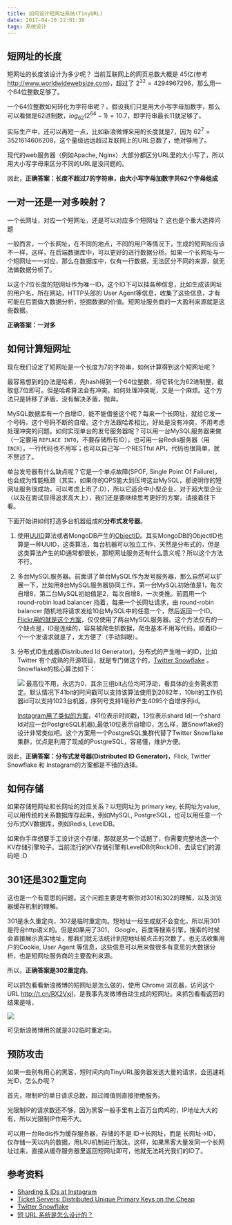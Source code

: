 ```yaml
---
title: 如何设计短网址系统(TinyURL)
date: 2017-04-10 22:01:38
tags: 系统设计
---
```


## 短网址的长度

短网址的长度该设计为多少呢？ 当前互联网上的网页总数大概是 45亿(参考 <http://www.worldwidewebsize.com>)，超过了 $2^{32}=4294967296$，那么用一个64位整数足够了。

一个64位整数如何转化为字符串呢？，假设我们只是用大小写字母加数字，那么可以看做是62进制数，$log_{62} {(2^{64}-1)}=10.7$，即字符串最长11就足够了。

实际生产中，还可以再短一点，比如新浪微博采用的长度就是7，因为 $62^7=3521614606208$，这个量级远远超过互联网上的URL总数了，绝对够用了。

现代的web服务器（例如Apache, Nginx）大部分都区分URL里的大小写了，所以用大小写字母来区分不同的URL是没问题的。

因此，**正确答案：长度不超过7的字符串，由大小写字母加数字共62个字母组成**


## 一对一还是一对多映射？

一个长网址，对应一个短网址，还是可以对应多个短网址？ 这也是个重大选择问题

<!-- more -->

一般而言，一个长网址，在不同的地点，不同的用户等情况下，生成的短网址应该不一样，这样，在后端数据库中，可以更好的进行数据分析。如果一个长网址与一个短网址一一对应，那么在数据库中，仅有一行数据，无法区分不同的来源，就无法做数据分析了。

以这个7位长度的短网址作为唯一ID，这个ID下可以挂各种信息，比如生成该网址的用户名，所在网站，HTTP头部的 User Agent等信息，收集了这些信息，才有可能在后面做大数据分析，挖掘数据的价值。短网址服务商的一大盈利来源就是这些数据。


**正确答案：一对多**


## 如何计算短网址

现在我们设定了短网址是一个长度为7的字符串，如何计算得到这个短网址呢？

最容易想到的办法是哈希，先hash得到一个64位整数，将它转化为62进制整，截取低7位即可。但是哈希算法会有冲突，如何处理冲突呢，又是一个麻烦。这个方法只是转移了矛盾，没有解决矛盾，抛弃。

<!-- more -->

MySQL数据库有一个自增ID，能不能借鉴这个呢？每来一个长网址，就给它发一个号码，这个号码不断的自增。这个方法跟哈希相比，好处是没有冲突，不用考虑处理冲突的问题。如何实现单台的发号服务器呢？可以用一台MySQL服务器来做（一定要用 `REPLACE INTO`，不要存储所有ID），也可用一台Redis服务器（用`INCR`），一行代码也不用写；也可以自己写一个RESTful API，代码也很简单，就不赘述了。

单台发号器有什么缺点呢？它是一个单点故障(SPOF, Single Point Of Failure)，也会成为性能瓶颈（其实，如果你的QPS能大到压垮这台MySQL，那说明你的短网址服务很成功，可以考虑上市了:D），所以它适合中小型企业，对于超大型企业（以及在面试显得追求高大上），我们还是要继续思考更好的方案，请接着往下看。

下面开始讲如何打造多台机器组成的**分布式发号器**。

1. 使用[UUID](https://en.wikipedia.org/wiki/Universally_unique_identifier)算法或者MongoDB产生的[ObjectID](https://docs.mongodb.com/manual/reference/method/ObjectId/)。其实MongoDB的ObjectID也算是一种UUID，这类算法，每台机器可以独立工作，天然是分布式的，但是这类算法产生的ID通常都很长，那短网址服务还有什么意义呢？所以这个方法不行。
1. 多台MySQL服务器。前面讲了单台MySQL作为发号服务器，那么自然可以扩展一下，比如用8台MySQL服务器协同工作，第一台MySQL初始值是1，每次自增8，第二台MySQL初始值是2，每次自增8，一次类推。前面用一个 round-robin load balancer 挡着，每来一个长网址请求，由 round-robin balancer 随机地将请求发给10台MySQL中的任意一个，然后返回一个ID。[Flickr用的就是这个方案](http://code.flickr.net/2010/02/08/ticket-servers-distributed-unique-primary-keys-on-the-cheap/)，仅仅使用了两台MySQL服务器。这个方法仅有的一个缺点是，ID是连续的，容易被爬虫抓数据，爬虫基本不用写代码，顺着ID一个一个发请求就是了，太方便了（手动斜眼）。
1. 分布式ID生成器(Distributed Id Generator)。分布式的产生唯一的ID，比如 Twitter 有个成熟的开源项目，就是专门做这个的，[Twitter Snowflake](https://github.com/twitter/snowflake) 。Snowflake的核心算法如下：

    ![](http://121.40.136.3/wp-content/uploads/2015/04/snowflake-64bit.jpg)
    最高位不用，永远为0，其余三组bit占位均可浮动，看具体的业务需求而定。默认情况下41bit的时间戳可以支持该算法使用到2082年，10bit的工作机器id可以支持1023台机器，序列号支持1毫秒产生4095个自增序列id。

    [Instagram用了类似的方案](https://engineering.instagram.com/sharding-ids-at-instagram-1cf5a71e5a5c)，41位表示时间戳，13位表示shard Id(一个shard Id对应一台PostgreSQL机器),最低10位表示自增ID，怎么样，跟Snowflake的设计非常类似吧。这个方案用一个PostgreSQL集群代替了Twitter Snowflake 集群，优点是利用了现成的PostgreSQL，容易懂，维护方便。

因此，**正确答案：分布式发号器(Distributed ID Generator)**，Flick, Twitter Snowflake 和 Instagram的方案都是不错的选择。


## 如何存储

如果存储短网址和长网址的对应关系？以短网址为 primary key, 长网址为value, 可以用传统的关系数据库存起来，例如MySQL, PostgreSQL，也可以用任意一个分布式KV数据库，例如Redis, LevelDB。

如果你手痒想要手工设计这个存储，那就是另一个话题了，你需要完整地造一个KV存储引擎轮子。当前流行的KV存储引擎有LevelDB何RockDB，去读它们的源码吧 :D


## 301还是302重定向

这也是一个有意思的问题。这个问题主要是考察你对301和302的理解，以及浏览器缓存机制的理解。

301是永久重定向，302是临时重定向。短地址一经生成就不会变化，所以用301是符合http语义的。但是如果用了301， Google，百度等搜索引擎，搜索的时候会直接展示真实地址，那我们就无法统计到短地址被点击的次数了，也无法收集用户的Cookie, User Agent 等信息，这些信息可以用来做很多有意思的大数据分析，也是短网址服务商的主要盈利来源。

所以，**正确答案是302重定向**。

可以抓包看看新浪微博的短网址是怎么做的，使用 Chrome 浏览器，访问这个URL <http://t.cn/RX2VxjI>，是我事先发微博自动生成的短网址。来抓包看看返回的结果是啥，

![](http://cn.soulmachine.me/images/tinyurl-302.png)

可见新浪微博用的就是302临时重定向。


## 预防攻击

如果一些别有用心的黑客，短时间内向TinyURL服务器发送大量的请求，会迅速耗光ID，怎么办呢？

首先，限制IP的单日请求总数，超过阈值则直接拒绝服务。

光限制IP的请求数还不够，因为黑客一般手里有上百万台肉鸡的，IP地址大大的有，所以光限制IP作用不大。

可以用一台Redis作为缓存服务器，存储的不是 ID->长网址，而是 长网址->ID，仅存储一天以内的数据，用LRU机制进行淘汰。这样，如果黑客大量发同一个长网址过来，直接从缓存服务器里返回短网址即可，他就无法耗光我们的ID了。


## 参考资料

* [Sharding & IDs at Instagram](https://engineering.instagram.com/sharding-ids-at-instagram-1cf5a71e5a5c)
* [Ticket Servers: Distributed Unique Primary Keys on the Cheap](http://code.flickr.net/2010/02/08/ticket-servers-distributed-unique-primary-keys-on-the-cheap/)
* [Twitter Snowflake](https://github.com/twitter/snowflake)
* [短 URL 系统是怎么设计的？](https://www.zhihu.com/question/29270034)
